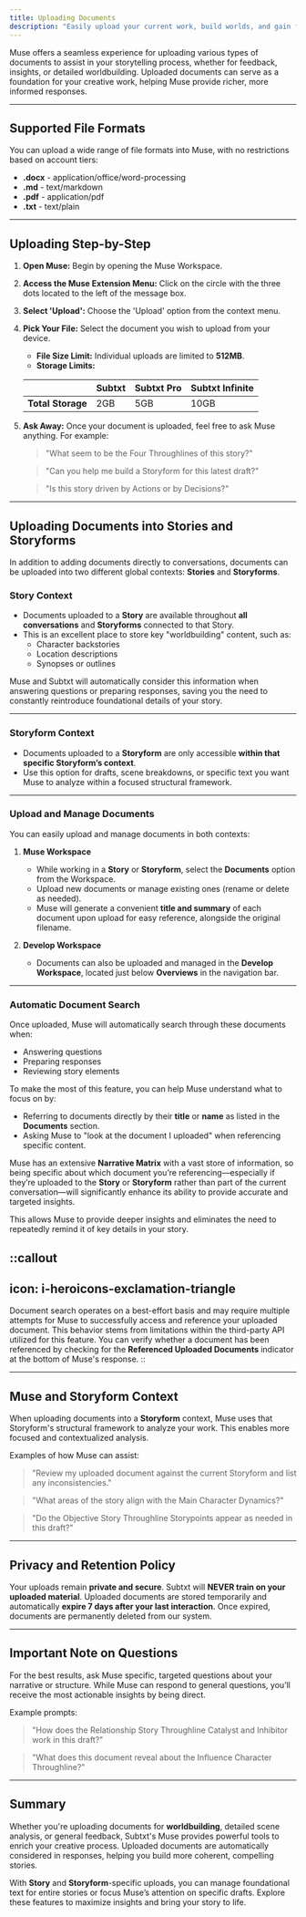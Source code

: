 ```yaml
---
title: Uploading Documents  
description: "Easily upload your current work, build worlds, and gain feedback and insights."  
---
```


Muse offers a seamless experience for uploading various types of documents to assist in your storytelling process, whether for feedback, insights, or detailed worldbuilding. Uploaded documents can serve as a foundation for your creative work, helping Muse provide richer, more informed responses.  

---

## Supported File Formats  

You can upload a wide range of file formats into Muse, with no restrictions based on account tiers:  

- **.docx** - application/office/word-processing  
- **.md** - text/markdown  
- **.pdf** - application/pdf  
- **.txt** - text/plain  

---

## Uploading Step-by-Step  

1. **Open Muse:** Begin by opening the Muse Workspace.  
2. **Access the Muse Extension Menu:** Click on the circle with the three dots located to the left of the message box.  
3. **Select 'Upload':** Choose the 'Upload' option from the context menu.  
4. **Pick Your File:** Select the document you wish to upload from your device.  
   - **File Size Limit:** Individual uploads are limited to **512MB**.  
   - **Storage Limits:**  

   |                 | **Subtxt** | **Subtxt Pro** | **Subtxt Infinite** |
   |-----------------|------------|----------------|----------------------|
   | **Total Storage** | 2GB        | 5GB            | 10GB                |  

5. **Ask Away:** Once your document is uploaded, feel free to ask Muse anything. For example:  

   > "What seem to be the Four Throughlines of this story?"  

   > "Can you help me build a Storyform for this latest draft?"  

   > "Is this story driven by Actions or by Decisions?"  

---

## Uploading Documents into Stories and Storyforms  

In addition to adding documents directly to conversations, documents can be uploaded into two different global contexts: **Stories** and **Storyforms**.  

### Story Context  

- Documents uploaded to a **Story** are available throughout **all conversations** and **Storyforms** connected to that Story.  
- This is an excellent place to store key "worldbuilding" content, such as:  
   - Character backstories  
   - Location descriptions  
   - Synopses or outlines  

Muse and Subtxt will automatically consider this information when answering questions or preparing responses, saving you the need to constantly reintroduce foundational details of your story.  

---

### Storyform Context  

- Documents uploaded to a **Storyform** are only accessible **within that specific Storyform’s context**.  
- Use this option for drafts, scene breakdowns, or specific text you want Muse to analyze within a focused structural framework.  

---

### Upload and Manage Documents  

You can easily upload and manage documents in both contexts:  

1. **Muse Workspace**  
   - While working in a **Story** or **Storyform**, select the **Documents** option from the Workspace.  
   - Upload new documents or manage existing ones (rename or delete as needed).  
   - Muse will generate a convenient **title and summary** of each document upon upload for easy reference, alongside the original filename.  

2. **Develop Workspace**  
   - Documents can also be uploaded and managed in the **Develop Workspace**, located just below **Overviews** in the navigation bar.  

---

### Automatic Document Search  

Once uploaded, Muse will automatically search through these documents when:  
- Answering questions  
- Preparing responses  
- Reviewing story elements  

To make the most of this feature, you can help Muse understand what to focus on by:  
- Referring to documents directly by their **title** or **name** as listed in the **Documents** section.  
- Asking Muse to "look at the document I uploaded" when referencing specific content.  

Muse has an extensive **Narrative Matrix** with a vast store of information, so being specific about which document you’re referencing—especially if they’re uploaded to the **Story** or **Storyform** rather than part of the current conversation—will significantly enhance its ability to provide accurate and targeted insights.  

This allows Muse to provide deeper insights and eliminates the need to repeatedly remind it of key details in your story.  

::callout
---
icon: i-heroicons-exclamation-triangle
---
Document search operates on a best-effort basis and may require multiple attempts for Muse to successfully access and reference your uploaded document. This behavior stems from limitations within the third-party API utilized for this feature. You can verify whether a document has been referenced by checking for the **Referenced Uploaded Documents** indicator at the bottom of Muse's response. 
::

--- 

## Muse and Storyform Context  

When uploading documents into a **Storyform** context, Muse uses that Storyform's structural framework to analyze your work. This enables more focused and contextualized analysis.  

Examples of how Muse can assist:  

> "Review my uploaded document against the current Storyform and list any inconsistencies."  

> "What areas of the story align with the Main Character Dynamics?"  

> "Do the Objective Story Throughline Storypoints appear as needed in this draft?"  

---

## Privacy and Retention Policy  

Your uploads remain **private and secure**. Subtxt will **NEVER train on your uploaded material**. Uploaded documents are stored temporarily and automatically **expire 7 days after your last interaction**. Once expired, documents are permanently deleted from our system.  

---

## Important Note on Questions  

For the best results, ask Muse specific, targeted questions about your narrative or structure. While Muse can respond to general questions, you’ll receive the most actionable insights by being direct.  

Example prompts:  

> "How does the Relationship Story Throughline Catalyst and Inhibitor work in this draft?"  

> "What does this document reveal about the Influence Character Throughline?"  

---

## Summary  

Whether you're uploading documents for **worldbuilding**, detailed scene analysis, or general feedback, Subtxt's Muse provides powerful tools to enrich your creative process. Uploaded documents are automatically considered in responses, helping you build more coherent, compelling stories.  

With **Story** and **Storyform**-specific uploads, you can manage foundational text for entire stories or focus Muse’s attention on specific drafts. Explore these features to maximize insights and bring your story to life.  